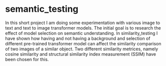 # semantic_testing

In this short project I am doing some experimentation with various image to text and text to image transformer models. The initial goal is to research the effect of model selection on semantic understanding. In similarity_testing I have shown how having and not having a background and selection of different pre-trained transformer model can affect the similarity comparison of two images of a similar object. Two different similarity metrices, namely cosine similarity and structural similarity index measurement (SSIM) have been chosen for this.
